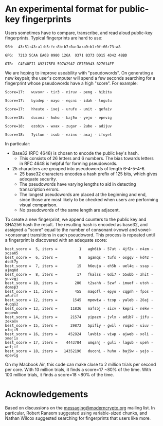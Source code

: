 

An experimental format for public-key fingerprints
====

Users sometimes have to compare, transcribe, and read aloud public-key fingerprints.  Typical fingerprints are hard to use:

    SSH:  43:51:43:a1:b5:fc:8b:b7:0a:3a:a9:b1:0f:66:73:a8

    GPG:  7213 5CAA EA6B 0980 126A  0371 8373 DD15 4D42 48BD

    OTR:  C4E40F71 A92175F8 597A29A7 CB7E0943 B27014FF

We are hoping to improve useability with "pseudowords".  On generating a new keypair, the user's computer will spend a few seconds searching for a fingerprint whose pseudowords have a high "score".  For example:

    Score=17:   wuvovr - tir3 - niruv - peng - hibita
    
    Score=17:   byadep - mayo - eqcni - idah - logutu

    Score=17:   hheute - ixej - urufe - unit - qefaiv

    Score=18:   duconi - huho - baj5w - yejo - epevig

    Score=18:   ezobiv - wxax - zugar - 2ube - adijuv

    Score=18:   7yilun - isub - ezinx - axaj - ifoyel   

In particular:
 * Base32 (RFC 4648) is chosen to encode the public key's hash.
     * This consists of 26 letters and 6 numbers.  The bias towards letters in RFC 4648 is helpful for forming pseudowords.
 * 25 characters are grouped into pseudowords of length 6-4-5-4-6.  
     * 25 base32 characters encodes a hash prefix of 125 bits, which gives adequate security.
     * The pseudowords have varying lengths to aid in detecting transcription errors.
     * The longest pseudowords are placed at the beginning and end, since those are most likely to be checked when users are performing visual comparison.
     * No pseudowords of the same length are adjacent.  

To create a new fingerprint, we append counters to the public key and SHA256 hash the result.   The resulting hash is encoded as base32, and assigned a "score" equal to the number of consonant->vowel and vowel->consonant transitions in each pseudoword.  This process is repeated until a fingerprint is discovered with an adequate score:

    best_score =  5, iters =          1   agh6ib - 57ut - 4jf2x - n4zm - xqsan5
    best_score =  6, iters =          8   agamqs - tufs - osgqv - kd42 - dsdt7y
    best_score =  7, iters =         15   h6euja - eh5b - uel4q - ssap - ajmqnd
    best_score =  8, iters =         17   fkalss - 6di7 - 55obb - zhit - yuvzgj
    best_score = 10, iters =        200   t2sahh - 5zwf - imuof - utoh - domsp3
    best_score = 11, iters =        455   maqofl - epyo - cqgnh - fpos - x6ufif
    best_score = 12, iters =       1545   mpowiw - tcop - yaleb - 26aj - 4ugqs2
    best_score = 13, iters =      11836   nafsbj - sicv - kepri - nekw - nepeuh
    best_score = 14, iters =      21574   yipazm - jvlx - adib7 - jifu - zekaxv
    best_score = 15, iters =      29872   5pifiy - gwil - ruqad - uiuv - ofoji5
    best_score = 16, iters =     452824   lavbis - viwp - ajweb - xoli - xmejis
    best_score = 17, iters =    4443784   umqahj - guli - lagub - upeh - wefjif
    best_score = 18, iters =   14352196   duconi - huho - baj5w - yejo - epevig

On my Macbook Air, this code can make close to 2 million trials per second per core.  With 10 million trials, it finds a score=17 ~80% of the time.  With 100 million trials, it finds a score=18 ~80% of the time.

Acknowledgements
===
Based on discussions on the messaging@moderncrypto.org mailing list.  In particular, Robert Ransom suggested using variable-sized chunks, and Nathan Wilcox suggested searching for fingerprints that users like more.
